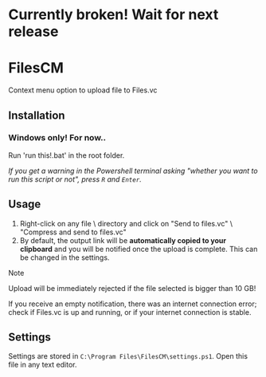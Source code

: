 # Currently broken! Wait for next release

# FilesCM
Context menu option to upload file to Files.vc

## Installation
### Windows only! For now..

Run 'run this!.bat' in the root folder.

*If you get a warning in the Powershell terminal asking "whether you want to run this script or not", press `R` and `Enter`.*

## Usage
1. Right-click on any file \ directory and click on "Send to files.vc" \ "Compress and send to files.vc"
2. By default, the output link will be **automatically copied to your clipboard** and you will be notified once the upload is complete. This can be changed in the settings.
> [!NOTE]
> Upload will be immediately rejected if the file selected is bigger than 10 GB!
>
> If you receive an empty notification, there was an internet connection error; check if Files.vc is up and running, or if your internet connection is stable.

## Settings
Settings are stored in `C:\Program Files\FilesCM\settings.ps1`.
Open this file in any text editor.
